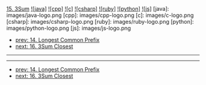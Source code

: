 [15. 3Sum](https://leetcode.com/problems/3sum/)
[![java]](https://github.com/leetcode-study-group/leetcode-java-solutions/blob/master/015-3sum.md)
[![cpp]](https://github.com/leetcode-study-group/leetcode-cpp-solutions/blob/master/015-3sum.md)
[![c]](https://github.com/leetcode-study-group/leetcode-c-solutions/blob/master/015-3sum.md)
[![csharp]](https://github.com/leetcode-study-group/leetcode-csharp-solutions/blob/master/015-3sum.md)
[![ruby]](https://github.com/leetcode-study-group/leetcode-ruby-solutions/blob/master/015-3sum.md)
[![python]](https://github.com/leetcode-study-group/leetcode-python-solutions/blob/master/015-3sum.md)
[![js]](https://github.com/leetcode-study-group/leetcode-js-solutions/blob/master/015-3sum.md)
[java]: images/java-logo.png
[cpp]: images/cpp-logo.png
[c]: images/c-logo.png
[csharp]: images/csharp-logo.png
[ruby]: images/ruby-logo.png
[python]: images/python-logo.png
[js]: images/js-logo.png

- [prev: 14. Longest Common Prefix](014-longest-common-prefix.md)
- [next: 16. 3Sum Closest](016-3sum-closest.md)

---


---

- [prev: 14. Longest Common Prefix](014-longest-common-prefix.md)
- [next: 16. 3Sum Closest](016-3sum-closest.md)
